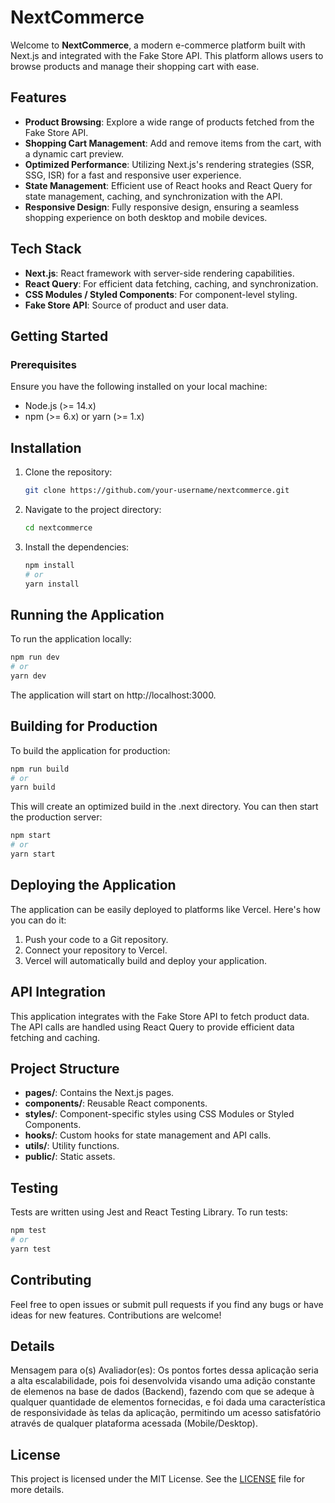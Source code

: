 # NextCommerce

Welcome to **NextCommerce**, a modern e-commerce platform built with Next.js and integrated with the Fake Store API. This platform allows users to browse products and manage their shopping cart with ease.

## Features

- **Product Browsing**: Explore a wide range of products fetched from the Fake Store API.
- **Shopping Cart Management**: Add and remove items from the cart, with a dynamic cart preview.
- **Optimized Performance**: Utilizing Next.js's rendering strategies (SSR, SSG, ISR) for a fast and responsive user experience.
- **State Management**: Efficient use of React hooks and React Query for state management, caching, and synchronization with the API.
- **Responsive Design**: Fully responsive design, ensuring a seamless shopping experience on both desktop and mobile devices.

## Tech Stack

- **Next.js**: React framework with server-side rendering capabilities.
- **React Query**: For efficient data fetching, caching, and synchronization.
- **CSS Modules / Styled Components**: For component-level styling.
- **Fake Store API**: Source of product and user data.

## Getting Started

### Prerequisites

Ensure you have the following installed on your local machine:

- Node.js (>= 14.x)
- npm (>= 6.x) or yarn (>= 1.x)

## Installation

1. Clone the repository:

   ```bash
   git clone https://github.com/your-username/nextcommerce.git
   ```
2. Navigate to the project directory:

   ```bash
   cd nextcommerce
   ```
3. Install the dependencies:

   ```bash
   npm install
   # or
   yarn install
   ```
## Running the Application

To run the application locally:

   ```bash
   npm run dev
   # or
   yarn dev
   ```
   The application will start on http://localhost:3000.

## Building for Production

To build the application for production:

   ```bash
   npm run build
   # or
   yarn build
   ```
This will create an optimized build in the .next directory. You can then start the production server:

   ```bash
   npm start
   # or
   yarn start
   ```
## Deploying the Application

The application can be easily deployed to platforms like Vercel. Here's how you can do it:

1. Push your code to a Git repository.
2. Connect your repository to Vercel.
3. Vercel will automatically build and deploy your application.

## API Integration

This application integrates with the Fake Store API to fetch product data. The API calls are handled using React Query to provide efficient data fetching and caching.

## Project Structure

- **pages/**: Contains the Next.js pages.
- **components/**: Reusable React components.
- **styles/**: Component-specific styles using CSS Modules or Styled Components.
- **hooks/**: Custom hooks for state management and API calls.
- **utils/**: Utility functions.
- **public/**: Static assets.

## Testing

Tests are written using Jest and React Testing Library. To run tests:
  
   ```bash
   npm test
   # or
   yarn test
   ```

## Contributing

Feel free to open issues or submit pull requests if you find any bugs or have ideas for new features. Contributions are welcome!

## Details

Mensagem para o(s) Avaliador(es):
Os pontos fortes dessa aplicação seria a alta escalabilidade, pois foi desenvolvida visando uma adição constante de elemenos na base de dados (Backend), fazendo com que se adeque à qualquer quantidade de elementos fornecidas, e foi dada uma característica de responsividade às telas da aplicação, permitindo um acesso satisfatório através de qualquer plataforma acessada (Mobile/Desktop).

## License

This project is licensed under the MIT License. See the [LICENSE](https://github.com/flavioaquino/NextCommerce?tab=MIT-1-ov-file#) file for more details.

